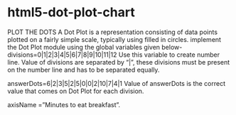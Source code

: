# html5-dot-plot-chart
PLOT THE DOTS
A Dot Plot is a representation consisting of data points plotted on a fairly simple scale, typically using filled in circles. 
implement the Dot Plot module using the global variables given below-
divisions=0|1|2|3|4|5|6|7|8|9|10|11|12
Use this variable to create number line. Value of divisions are separated by  “|”, these divisions must be present on the number line and has to be separated equally. 
 
answerDots=6|2|3|5|2|5|0|0|2|10|7|4|1
Value of answerDots is the correct value that comes on Dot Plot for each division.
 
axisName =”Minutes to eat breakfast”.
